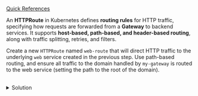 [Quick References](https://gateway-api.sigs.k8s.io/api-types/httproute/)

An **HTTPRoute** in Kubernetes defines **routing rules** for HTTP traffic, specifying how requests are forwarded from a **Gateway** to backend services. It supports **host-based, path-based, and header-based routing**, along with traffic splitting, retries, and filters.

Create a new `HTTPRoute` named `web-route` that will direct HTTP traffic to the underlying `web` service created in the previous step. Use path-based routing, and ensure all traffic to the domain handled by `my-gateway` is routed to the web service (setting the path to the root of the domain).



<br>
<details><summary>Solution</summary>
<br>

```bash
# create an HTTPRoute named `web-route` and direct HTTP requests to the service `web` on port 80
cat <<EOF | kubectl apply -f -
apiVersion: gateway.networking.k8s.io/v1
kind: HTTPRoute
metadata:
  name: web-route
  namespace: default
spec:
  parentRefs:
  - name: my-gateway
  rules:
  - matches:
    - path:
        type: PathPrefix
        value: "/"
    backendRefs:
    - name: web
      port: 80
EOF
```{{exec}}

```bash
# verify the https has been created
kubectl get httproute
```

</details>